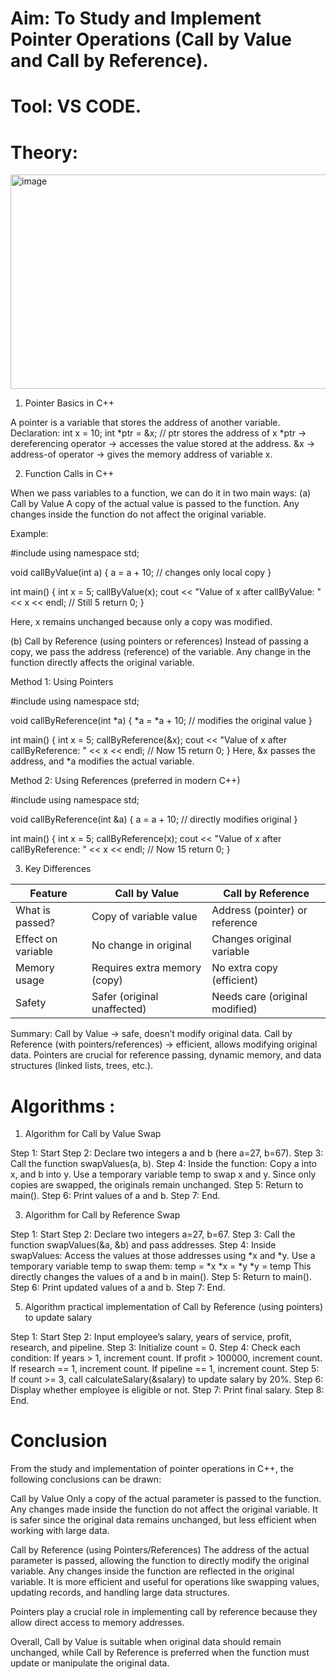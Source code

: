 # Aim: To Study and Implement Pointer Operations (Call by Value and Call by Reference).

# Tool: VS CODE.

# Theory:
<img width="957" height="343" alt="image" src="https://github.com/user-attachments/assets/94853a5a-1717-473c-a9bf-62ea70493cfd" />



1. Pointer Basics in C++

A pointer is a variable that stores the address of another variable.
Declaration:
int x = 10;
int *ptr = &x;   // ptr stores the address of x
*ptr → dereferencing operator → accesses the value stored at the address.
&x → address-of operator → gives the memory address of variable x.

2. Function Calls in C++

When we pass variables to a function, we can do it in two main ways:
(a) Call by Value
A copy of the actual value is passed to the function.
Any changes inside the function do not affect the original variable.

Example:

#include <iostream>
using namespace std;

void callByValue(int a) {
    a = a + 10;   // changes only local copy
}

int main() {
    int x = 5;
    callByValue(x);
    cout << "Value of x after callByValue: " << x << endl; // Still 5
    return 0;
}

Here, x remains unchanged because only a copy was modified.

(b) Call by Reference (using pointers or references)
Instead of passing a copy, we pass the address (reference) of the variable.
Any change in the function directly affects the original variable.

Method 1: Using Pointers

#include <iostream>
using namespace std;

void callByReference(int *a) {
    *a = *a + 10;   // modifies the original value
}

int main() {
    int x = 5;
    callByReference(&x);
    cout << "Value of x after callByReference: " << x << endl; // Now 15
    return 0;
}
Here, &x passes the address, and *a modifies the actual variable.

Method 2: Using References (preferred in modern C++)

#include <iostream>
using namespace std;

void callByReference(int &a) {
    a = a + 10;   // directly modifies original
}

int main() {
    int x = 5;
    callByReference(x);
    cout << "Value of x after callByReference: " << x << endl; // Now 15
    return 0;
}

3. Key Differences

   
| Feature            | Call by Value                | Call by Reference              |
| ------------------ | ---------------------------- | ------------------------------ |
| What is passed?    | Copy of variable value       | Address (pointer) or reference |
| Effect on variable | No change in original        | Changes original variable      |
| Memory usage       | Requires extra memory (copy) | No extra copy (efficient)      |
| Safety             | Safer (original unaffected)  | Needs care (original modified) |


Summary:
Call by Value → safe, doesn’t modify original data.
Call by Reference (with pointers/references) → efficient, allows modifying original data.
Pointers are crucial for reference passing, dynamic memory, and data structures (linked lists, trees, etc.).

# Algorithms :

1. Algorithm for Call by Value Swap
   
Step 1: Start
Step 2: Declare two integers a and b (here a=27, b=67).
Step 3: Call the function swapValues(a, b).
Step 4: Inside the function:
Copy a into x, and b into y.
Use a temporary variable temp to swap x and y.
Since only copies are swapped, the originals remain unchanged.
Step 5: Return to main().
Step 6: Print values of a and b.
Step 7: End.

3. Algorithm for Call by Reference Swap
   
Step 1: Start
Step 2: Declare two integers a=27, b=67.
Step 3: Call the function swapValues(&a, &b) and pass addresses.
Step 4: Inside swapValues:
Access the values at those addresses using *x and *y.
Use a temporary variable temp to swap them:
temp = *x
*x = *y
*y = temp
This directly changes the values of a and b in main().
Step 5: Return to main().
Step 6: Print updated values of a and b.
Step 7: End.

5. Algorithm practical implementation of Call by Reference (using pointers) to update salary
   
Step 1: Start
Step 2: Input employee’s salary, years of service, profit, research, and pipeline.
Step 3: Initialize count = 0.
Step 4: Check each condition:
If years > 1, increment count.
If profit > 100000, increment count.
If research == 1, increment count.
If pipeline == 1, increment count.
Step 5: If count >= 3, call calculateSalary(&salary) to update salary by 20%.
Step 6: Display whether employee is eligible or not.
Step 7: Print final salary.
Step 8: End.

# Conclusion
From the study and implementation of pointer operations in C++, the following conclusions can be drawn:

Call by Value
Only a copy of the actual parameter is passed to the function.
Any changes made inside the function do not affect the original variable.
It is safer since the original data remains unchanged, but less efficient when working with large data.

Call by Reference (using Pointers/References)
The address of the actual parameter is passed, allowing the function to directly modify the original variable.
Any changes inside the function are reflected in the original variable.
It is more efficient and useful for operations like swapping values, updating records, and handling large data structures.

Pointers play a crucial role in implementing call by reference because they allow direct access to memory addresses.

Overall, Call by Value is suitable when original data should remain unchanged, while Call by Reference is preferred when the function must update or manipulate the original data.
